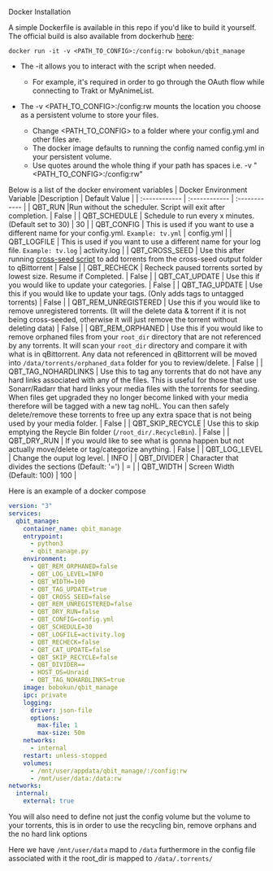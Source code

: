 Docker Installation

A simple Dockerfile is available in this repo if you'd like to build it yourself. The official build is also available from dockerhub [here](https://hub.docker.com/r/bobokun/qbit_manage): <br>

`docker run -it -v <PATH_TO_CONFIG>:/config:rw bobokun/qbit_manage`

* The -it allows you to interact with the script when needed.
  * For example, it's required in order to go through the OAuth flow while connecting to Trakt or MyAnimeList.

* The -v <PATH_TO_CONFIG>:/config:rw mounts the location you choose as a persistent volume to store your files.
  * Change <PATH_TO_CONFIG> to a folder where your config.yml and other files are.
  * The docker image defaults to running the config named config.yml in your persistent volume.
  * Use quotes around the whole thing if your path has spaces i.e. -v "<PATH_TO_CONFIG>:/config:rw"

Below is a list of the docker enviroment variables
| Docker Environment Variable |Description | Default Value |
| :------------  | :------------ | :------------ |
| QBT_RUN |Run without the scheduler. Script will exit after completion. | False |
| QBT_SCHEDULE  | Schedule to run every x minutes. (Default set to 30)  | 30 |
| QBT_CONFIG  | This is used if you want to use a different name for your config.yml. `Example: tv.yml`  | config.yml |
| QBT_LOGFILE | This is used if you want to use a different name for your log file. `Example: tv.log` | activity.log |
| QBT_CROSS_SEED | Use this after running [cross-seed script](https://github.com/mmgoodnow/cross-seed) to add torrents from the cross-seed output folder to qBittorrent  | False |
| QBT_RECHECK | Recheck paused torrents sorted by lowest size. Resume if Completed.  | False |
| QBT_CAT_UPDATE |  Use this if you would like to update your categories.  | False |
| QBT_TAG_UPDATE |  Use this if you would like to update your tags. (Only adds tags to untagged torrents) | False |
| QBT_REM_UNREGISTERED |  Use this if you would like to remove unregistered torrents. (It will the delete data & torrent if it is not being cross-seeded, otherwise it will just remove the torrent without deleting data) | False |
| QBT_REM_ORPHANED | Use this if you would like to remove orphaned files from your `root_dir` directory that are not referenced by any torrents. It will scan your `root_dir` directory and compare it with what is in qBittorrent. Any data not referenced in qBittorrent will be moved into `/data/torrents/orphaned_data` folder for you to review/delete. | False |
| QBT_TAG_NOHARDLINKS | Use this to tag any torrents that do not have any hard links associated with any of the files. This is useful for those that use Sonarr/Radarr that hard links your media files with the torrents for seeding. When files get upgraded they no longer become linked with your media therefore will be tagged with a new tag noHL. You can then safely delete/remove these torrents to free up any extra space that is not being used by your media folder. | False |
| QBT_SKIP_RECYCLE | Use this to skip emptying the Reycle Bin folder (`/root_dir/.RecycleBin`). | False |
| QBT_DRY_RUN |   If you would like to see what is gonna happen but not actually move/delete or tag/categorize anything. | False |
| QBT_LOG_LEVEL |   Change the ouput log level. | INFO |
| QBT_DIVIDER |   Character that divides the sections (Default: '=') | = |
| QBT_WIDTH |   Screen Width (Default: 100) | 100 |


Here is an example of a docker compose
```yaml
version: "3"
services:
  qbit_manage:
    container_name: qbit_manage
    entrypoint:
      - python3
      - qbit_manage.py
    environment:
      - QBT_REM_ORPHANED=false
      - QBT_LOG_LEVEL=INFO
      - QBT_WIDTH=100
      - QBT_TAG_UPDATE=true
      - QBT_CROSS_SEED=false
      - QBT_REM_UNREGISTERED=false
      - QBT_DRY_RUN=false
      - QBT_CONFIG=config.yml
      - QBT_SCHEDULE=30
      - QBT_LOGFILE=activity.log
      - QBT_RECHECK=false
      - QBT_CAT_UPDATE=false
      - QBT_SKIP_RECYCLE=false
      - QBT_DIVIDER==
      - HOST_OS=Unraid
      - QBT_TAG_NOHARDLINKS=true
    image: bobokun/qbit_manage
    ipc: private
    logging:
      driver: json-file
      options:
        max-file: 1
        max-size: 50m
    networks:
      - internal
    restart: unless-stopped
    volumes:
      - /mnt/user/appdata/qbit_manage/:/config:rw
      - /mnt/user/data:/data:rw
networks:
  internal:
    external: true
```
You will also need to define not just the config volume but the volume to your torrents, this is in order to use the recycling bin, remove orphans and the no hard link options

Here we have `/mnt/user/data` mapd to `/data` furthermore in the config file associated with it the root_dir is mapped to `/data/.torrents/`
